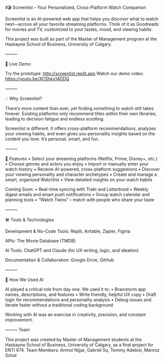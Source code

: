 #🎬 Screenlist – Your Personalized, Cross-Platform Watch Companion

Screenlist is an AI-powered web app that helps you discover what to watch next—across all your favorite streaming platforms. Think of it as Goodreads for movies and TV, customized to your tastes, mood, and viewing habits.

This project was built as part of the Master of Management program at the Haskayne School of Business, University of Calgary.

⸻

🌟 Live Demo

Try the prototype: http://screenlist.replit.app
Watch our demo video: https://youtu.be/XCShkx14DDQ

⸻

💡 Why Screenlist?

There’s more content than ever, yet finding something to watch still takes forever. Existing platforms only recommend titles within their own libraries, leading to decision fatigue and endless scrolling.

Screenlist is different.
It offers cross-platform recommendations, analyzes your viewing habits, and even gives you personality insights based on the content you love. It’s personal, smart, and fun.

⸻

🚀 Features
	•	Select your streaming platforms (Netflix, Prime, Disney+, etc.)
	•	Choose genres and actors you enjoy
	•	Import or manually enter your watch history
	•	Receive AI-powered, cross-platform suggestions
	•	Discover your viewing personality and character archetypes
	•	Create and manage a smart, organized Watchlist
	•	View detailed insights on your watch habits

Coming Soon:
	•	Real-time syncing with Trakt and Letterboxd
	•	Weekly digest emails and smart push notifications
	•	Group watch calendar and planning tools
	•	“Watch Twins” – match with people who share your taste

⸻

🛠 Tools & Technologies

Development & No-Code Tools:
Replit, Airtable, Zapier, Figma

APIs:
The Movie Database (TMDB)

AI Tools:
ChatGPT and Claude (for UX writing, logic, and ideation)

Documentation & Collaboration:
Google Drive, GitHub

⸻

🧠 How We Used AI

AI played a critical role from day one. We used it to:
	•	Brainstorm app names, descriptions, and features
	•	Write friendly, helpful UX copy
	•	Draft logic for recommendations and personality analysis
	•	Debug issues and iterate faster without a traditional coding background

Working with AI was an exercise in creativity, precision, and constant improvement.

⸻
Team

This project was created by Master of Management students at the Haskayne School of Business, University of Calgary, as a final project for ENTI 674.
Team Members: Anmol Nijjar, Gabriel Su, Temmy Adebisi, Manroz Sohal 
